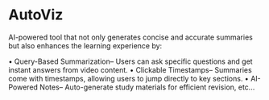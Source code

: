 # AutoViz

AI-powered tool that not only generates concise and accurate summaries but also enhances the learning experience by:

• Query-Based Summarization– Users can ask specific questions and get instant answers from video content.
• Clickable Timestamps– Summaries come with timestamps, allowing users to jump directly to key sections.
• AI-Powered Notes– Auto-generate study materials for efficient revision, etc...

